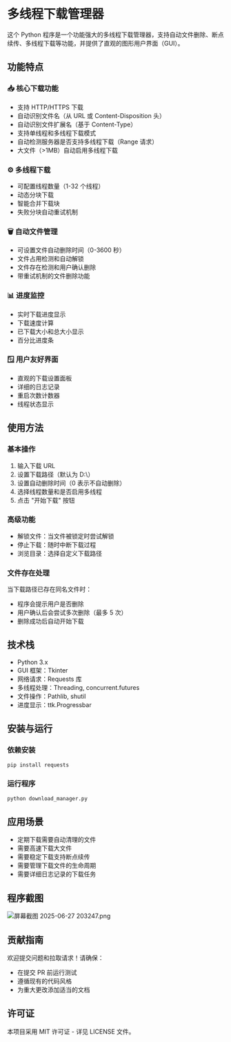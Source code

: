 # 多线程下载管理器

这个 Python 程序是一个功能强大的多线程下载管理器，支持自动文件删除、断点续传、多线程下载等功能，并提供了直观的图形用户界面（GUI）。

## 功能特点

### 📥 核心下载功能

- 支持 HTTP/HTTPS 下载
- 自动识别文件名（从 URL 或 Content-Disposition 头）
- 自动识别文件扩展名（基于 Content-Type）
- 支持单线程和多线程下载模式
- 自动检测服务器是否支持多线程下载（Range 请求）
- 大文件（>1MB）自动启用多线程下载

### ⚙️ 多线程下载

- 可配置线程数量（1-32 个线程）
- 动态分块下载
- 智能合并下载块
- 失败分块自动重试机制

### 🗑️ 自动文件管理

- 可设置文件自动删除时间（0-3600 秒）
- 文件占用检测和自动解锁
- 文件存在检测和用户确认删除
- 带重试机制的文件删除功能

### 📊 进度监控

- 实时下载进度显示
- 下载速度计算
- 已下载大小和总大小显示
- 百分比进度条

### 🪟 用户友好界面

- 直观的下载设置面板
- 详细的日志记录
- 重启次数计数器
- 线程状态显示

## 使用方法

### 基本操作

1. 输入下载 URL
2. 设置下载路径（默认为 D:\）
3. 设置自动删除时间（0 表示不自动删除）
4. 选择线程数量和是否启用多线程
5. 点击 "开始下载" 按钮

### 高级功能

- 解锁文件：当文件被锁定时尝试解锁
- 停止下载：随时中断下载过程
- 浏览目录：选择自定义下载路径

### 文件存在处理

当下载路径已存在同名文件时：

- 程序会提示用户是否删除
- 用户确认后会尝试多次删除（最多 5 次）
- 删除成功后自动开始下载

## 技术栈

- Python 3.x
- GUI 框架：Tkinter
- 网络请求：Requests 库
- 多线程处理：Threading, concurrent.futures
- 文件操作：Pathlib, shutil
- 进度显示：ttk.Progressbar

## 安装与运行

### 依赖安装

```bash
pip install requests
```

### 运行程序

```bash
python download_manager.py
```

## 应用场景

- 定期下载需要自动清理的文件
- 需要高速下载大文件
- 需要稳定下载支持断点续传
- 需要管理下载文件的生命周期
- 需要详细日志记录的下载任务

## 程序截图

![屏幕截图 2025-06-27 203247.png](https://lsky.photo.crhtdg.com/imgs/2025/06/kdtrjorg.png)

## 贡献指南

欢迎提交问题和拉取请求！请确保：

- 在提交 PR 前运行测试
- 遵循现有的代码风格
- 为重大更改添加适当的文档

## 许可证

本项目采用 MIT 许可证 - 详见 LICENSE 文件。